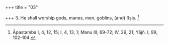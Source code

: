 +++
title = "03"

+++
3. He shall worship gods, manes, men, goblins, (and) Ṛṣis. [^3] 


[^3]:  Āpastamba I, 4, 12, 15; I, 4, 13, 1; Manu III, 69-72; IV, 29, 21; Yājñ. I, 99, 102-104.
